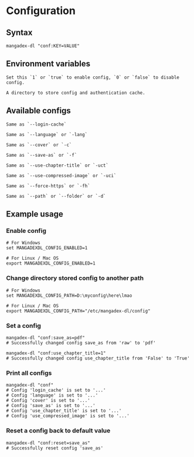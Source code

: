 # Configuration

## Syntax

```shell
mangadex-dl "conf:KEY=VALUE"
```

## Environment variables

```{option} MANGADEXDL_CONFIG_ENABLED [1 or 0, true or false]
Set this `1` or `true` to enable config, `0` or `false` to disable config.
```

```{option} MANGADEXDL_CONFIG_PATH
A directory to store config and authentication cache.
```

## Available configs

```{option} login_cache [1 or 0, true or false]
Same as `--login-cache`
```

```{option} language
Same as `--language` or `-lang`
```

```{option} cover
Same as `--cover` or `-c`
```

```{option} save_as
Same as `--save-as` or `-f`
```

```{option} use_chapter_title [1 or 0, true or false]
Same as `--use-chapter-title` or `-uct`
```

```{option} use_compressed_image [1 or 0, true or false]
Same as `--use-compressed-image` or `-uci`
```

```{option} force_https [1 or 0, true or false]
Same as `--force-https` or `-fh`
```

```{option} path
Same as `--path` or `--folder` or `-d`
```

## Example usage

### Enable config

```shell
# For Windows
set MANGADEXDL_CONFIG_ENABLED=1

# For Linux / Mac OS
export MANGADEXDL_CONFIG_ENABLED=1
```

### Change directory stored config to another path

```shell
# For Windows
set MANGADEXDL_CONFIG_PATH=D:\myconfig\here\lmao

# For Linux / Mac OS
export MANGADEXDL_CONFIG_PATH="/etc/mangadex-dl/config"
```

### Set a config

```shell
mangadex-dl "conf:save_as=pdf"
# Successfully changed config save_as from 'raw' to 'pdf'

mangadex-dl "conf:use_chapter_title=1"
# Successfully changed config use_chapter_title from 'False' to 'True'
```

### Print all configs

```shell
mangadex-dl "conf"
# Config 'login_cache' is set to '...'
# Config 'language' is set to '...'
# Config 'cover' is set to '...'
# Config 'save_as' is set to '...'
# Config 'use_chapter_title' is set to '...'
# Config 'use_compressed_image' is set to '...'
```

### Reset a config back to default value

```shell
mangadex-dl "conf:reset=save_as"
# Successfully reset config 'save_as'
```